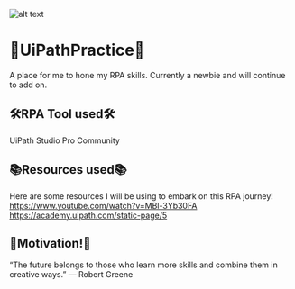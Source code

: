 ![alt text](https://blogs.3ds.com/northamerica/wp-content/uploads/sites/4/2019/08/Robots-Square.jpg)

# 🤖UiPathPractice🤖

A place for me to hone my RPA skills. Currently a newbie and will continue to add on.

## 🛠RPA Tool used🛠

UiPath Studio Pro Community

## 📚Resources used📚

Here are some resources I will be using to embark on this RPA journey!
https://www.youtube.com/watch?v=MBl-3Yb30FA
https://academy.uipath.com/static-page/5

## 💪Motivation!💪

“The future belongs to those who learn more skills and combine them in creative ways.” — Robert Greene
